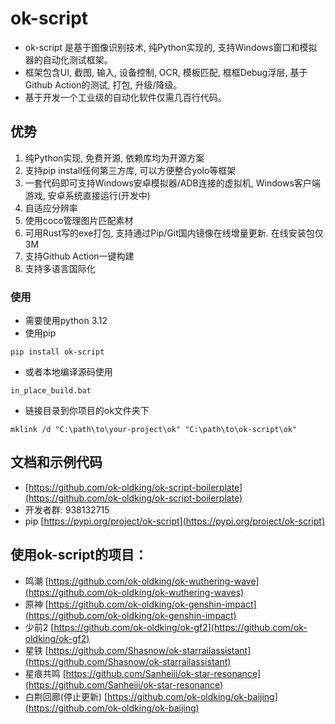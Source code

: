 # ok-script
* ok-script 是基于图像识别技术, 纯Python实现的, 支持Windows窗口和模拟器的自动化测试框架。
* 框架包含UI, 截图, 输入, 设备控制, OCR, 模板匹配, 框框Debug浮层, 基于Github Action的测试, 打包, 升级/降级。
* 基于开发一个工业级的自动化软件仅需几百行代码。

## 优势

1. 纯Python实现, 免费开源, 依赖库均为开源方案
2. 支持pip install任何第三方库, 可以方便整合yolo等框架
3. 一套代码即可支持Windows安卓模拟器/ADB连接的虚拟机, Windows客户端游戏, 安卓系统直接运行(开发中)
4. 自适应分辨率
5. 使用coco管理图片匹配素材
6. 可用Rust写的exe打包, 支持通过Pip/Git国内镜像在线增量更新. 在线安装包仅3M
7. 支持Github Action一键构建
8. 支持多语言国际化

### 使用

* 需要使用python 3.12
* 使用pip
```commandline
pip install ok-script
```
* 或者本地编译源码使用
```commandline
in_place_build.bat
```
* 链接目录到你项目的ok文件夹下
```commandline
mklink /d "C:\path\to\your-project\ok" "C:\path\to\ok-script\ok"
```

## 文档和示例代码

* [https://github.com/ok-oldking/ok-script-boilerplate](https://github.com/ok-oldking/ok-script-boilerplate)
* 开发者群: 938132715
* pip [https://pypi.org/project/ok-script](https://pypi.org/project/ok-script)


## 使用ok-script的项目：

* 鸣潮 [https://github.com/ok-oldking/ok-wuthering-wave](https://github.com/ok-oldking/ok-wuthering-waves)
* 原神 [https://github.com/ok-oldking/ok-genshin-impact](https://github.com/ok-oldking/ok-genshin-impact)
* 少前2 [https://github.com/ok-oldking/ok-gf2](https://github.com/ok-oldking/ok-gf2)
* 星铁 [https://github.com/Shasnow/ok-starrailassistant](https://github.com/Shasnow/ok-starrailassistant)
* 星痕共鸣 [https://github.com/Sanheiii/ok-star-resonance](https://github.com/Sanheiii/ok-star-resonance)
* 白荆回廊(停止更新) [https://github.com/ok-oldking/ok-baijing](https://github.com/ok-oldking/ok-baijing)